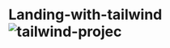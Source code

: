 # Landing-with-tailwind![tailwind-projec](https://user-images.githubusercontent.com/73291115/181282856-821573bb-0873-47e1-bb66-475d5ba4c627.png)
